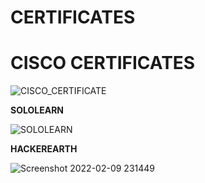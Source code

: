 # CERTIFICATES #

**CISCO CERTIFICATES**
=======
![CISCO_CERTIFICATE](https://user-images.githubusercontent.com/64580759/153260743-e76f2acf-70f4-40b7-ac79-b53b6cbfc804.png)

**SOLOLEARN**

![SOLOLEARN](https://user-images.githubusercontent.com/64580759/153260840-959ee184-cffc-4ba0-80d7-29be43326d94.png)

**HACKEREARTH**

![Screenshot 2022-02-09 231449](https://user-images.githubusercontent.com/64580759/153261136-156ef603-e8cb-46fb-84b3-0a18e8f57333.png)
